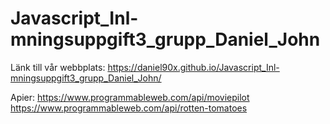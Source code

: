 # Javascript_Inl-mningsuppgift3_grupp_Daniel_John

Länk till vår webbplats: https://daniel90x.github.io/Javascript_Inl-mningsuppgift3_grupp_Daniel_John/

Apier:
https://www.programmableweb.com/api/moviepilot
https://www.programmableweb.com/api/rotten-tomatoes
